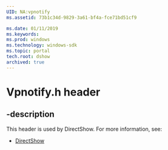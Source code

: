 ```yaml
---
UID: NA:vpnotify
ms.assetid: 73b1c34d-9829-3a61-bf4a-fce71bd51cf9

ms.date: 01/11/2019
ms.keywords: 
ms.prod: windows
ms.technology: windows-sdk
ms.topic: portal
tech.root: dshow
archived: true
---
```


# Vpnotify.h header


## -description


This header is used by DirectShow. For more information, see:

- [DirectShow](../_dshow/index.md)

